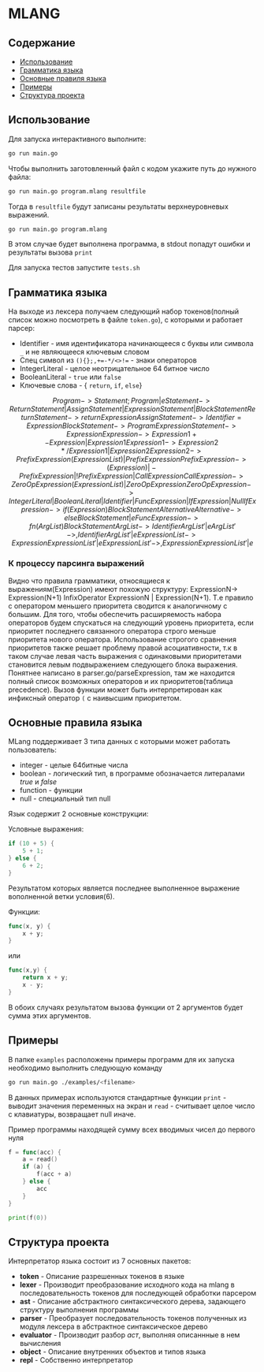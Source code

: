 # MLANG

## Cодержание
* [Использование](#Использование)
* [Грамматика языка](#Грамматика-языка)
* [Основные правиля языка](#Основные-правила-языка)
* [Примеры](#Примеры)
* [Структура проекта](#Cтруктура-проекта)

## Использование
Для запуска интерактивного выполните:
```bash
go run main.go
```

Чтобы выполнить заготовленный файл с кодом укажите путь до нужного файла:
```bash
go run main.go program.mlang resultfile
```

Тогда в `resultfile` будут записаны результаты верхнеуровневых выражений.

```bash
go run main.go program.mlang
```

В этом случае будет выполнена программа, в stdout попадут ошибки и результаты вызова `print`

Для запуска тестов запустите `tests.sh`

## Грамматика языка

На выходе из лексера получаем следующий набор токенов(полный список можно посмотреть в файле `token.go`), с которыми и работает парсер:  
* Identifier - имя идентификатора начинающееся с буквы или символа `_` и не являющееся ключевым словом
* Спец символ из `(){};,+=-*/<>!=` - знаки операторов
* IntegerLiteral - целое неотрицательное 64 битное число 
* BooleanLiteral - `true` или `false`
* Ключевые слова - { `return`, `if`, `else`}

```math
Program -> Statement;Program|e
Statement -> ReturnStatement|AssignStatement|ExpressionStatement|BlockStatement

ReturnStatement -> return Expression
AssignStatement -> Identifier = Expression
BlockStatement  -> {Program}
ExpressionStatement -> Expression

Expression -> Expression1 +- Expression | Expression1
Expression1 -> Expression2 */ Expression1 | Expression2
Expression2 -> PrefixExpression (ExpressionList) | PrefixExpression
PrefixExpression -> (Expression)|-PrefixExpression|!PrefixExpression|CallExpression
CallExpression -> ZeroOpExpression(ExpressionList) | ZeroOpExpression
ZeroOpExpression -> IntegerLiteral|BooleanLiteral|Identifier|FuncExpression|IfExpression|Null


IfExpression -> if (Expression) BlockStatement Alternative
Alternative -> else BlockStatement|e

FuncExpression -> fn (ArgList) BlockStatement

ArgList -> Identifier ArgList' | e
ArgList' -> ,Identifier ArgList'| e
ExpressionList -> Expression ExpressionList' | e
ExpressionList' -> ,Expression ExpressionList' | e  

```

### К процессу парсинга выражений
Видно что правила грамматики, относящиеся к выражениям(Expression) имеют похожую структуру: ExpressionN-> Expression(N+1) InfixOperator ExpressionN | Expression(N+1). Т.е правило с оператором меньшего приоритета сводится к аналогичному с большим. Для того, чтобы обеспечить расширяемость набора операторов будем спускаться на следующий уровень приоритета, если приоритет последнего связанного оператора строго меньше приоритета нового оператора. Использование строгого сравнения приоритетов также решает проблему правой асоциативности, т.к  в таком случае левая часть выражения с одинаковыми приоритетами становится левым подвыражением следующего блока выражения. Понятнее написано в parser.go/parseExpression, там же находится полный список возможных операторов и их приоритетов(таблица precedence). Вызов функции может быть интерпретирован как инфиксный оператор `(` c наивысшим приоритетом.

## Основные правила языка

MLang поддерживает 3 типа данных с которыми может работать пользователь:
* integer - целые 64битные числа
* boolean - логический тип, в программе обозначается литералами *true* и *false*
* function - функции
* null - специальный тип null

Язык содержит 2 основные конструкции:

Условные выражения:
```c
if (10 + 5) {
    5 + 1;
} else {
    6 + 2;
}
```
Результатом которых является последнее выполненное выражение вополненной ветки условия(6).

Функции:
```go
func(x, y) {
    x + y;
}
```
или
```go
func(x,y) {
    return x + y;
    x - y;
}
```
В обоих случаях результатом вызова функции от 2 аргументов будет сумма этих аргументов. 

## Примеры

В папке `examples` расположены примеры программ для их запуска необходимо выполнить следующую команду

```bash
go run main.go ./examples/<filename>
```

В данных примерах используются стандартные функции `print` - выводит значения переменных на экран и `read` - считывает целое число с клавиатуры, возвращает null иначе.

Пример программы находящей сумму всех вводимых чисел до первого нуля

```go
f = func(acc) {
    a = read()
    if (a) {
        f(acc + a)
    } else {
        acc
    }
}

print(f(0))
```

## Cтруктура проекта

Интерпретатор языка состоит из 7 основных пакетов:

* **token** - Описание разрешенных токенов в языке
* **lexer** - Производит преобразование исходного кода на mlang в последовательность токенов для последующей обработки парсером
* **ast** - Описание абстрактного синтаксического дерева, задающего структуру выполнения программы
* **parser** - Преобразует последовательность токенов полученных из модуля лексера в абстрактное синтаксическое дерево
* **evaluator** - Производит разбор *аст*, выполняя описаннные в нем вычисления
* **object** - Описание внутренних объектов и типов языка
* **repl** - Собственно интерпретатор